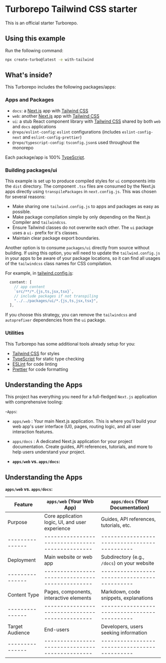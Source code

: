 # Turborepo Tailwind CSS starter

This is an official starter Turborepo.

## Using this example

Run the following command:

```sh
npx create-turbo@latest -e with-tailwind
```

## What's inside?

This Turborepo includes the following packages/apps:

### Apps and Packages

- `docs`: a [Next.js](https://nextjs.org/) app with [Tailwind CSS](https://tailwindcss.com/)
- `web`: another [Next.js](https://nextjs.org/) app with [Tailwind CSS](https://tailwindcss.com/)
- `ui`: a stub React component library with [Tailwind CSS](https://tailwindcss.com/) shared by both `web` and `docs` applications
- `@repo/eslint-config`: `eslint` configurations (includes `eslint-config-next` and `eslint-config-prettier`)
- `@repo/typescript-config`: `tsconfig.json`s used throughout the monorepo

Each package/app is 100% [TypeScript](https://www.typescriptlang.org/).

### Building packages/ui

This example is set up to produce compiled styles for `ui` components into the `dist` directory. The component `.tsx` files are consumed by the Next.js apps directly using `transpilePackages` in `next.config.js`. This was chosen for several reasons:

- Make sharing one `tailwind.config.js` to apps and packages as easy as possible.
- Make package compilation simple by only depending on the Next.js Compiler and `tailwindcss`.
- Ensure Tailwind classes do not overwrite each other. The `ui` package uses a `ui-` prefix for it's classes.
- Maintain clear package export boundaries.

Another option is to consume `packages/ui` directly from source without building. If using this option, you will need to update the `tailwind.config.js` in your apps to be aware of your package locations, so it can find all usages of the `tailwindcss` class names for CSS compilation.

For example, in [tailwind.config.js](packages/tailwind-config/tailwind.config.js):

```js
  content: [
    // app content
    `src/**/*.{js,ts,jsx,tsx}`,
    // include packages if not transpiling
    "../../packages/ui/*.{js,ts,jsx,tsx}",
  ],
```

If you choose this strategy, you can remove the `tailwindcss` and `autoprefixer` dependencies from the `ui` package.

### Utilities

This Turborepo has some additional tools already setup for you:

- [Tailwind CSS](https://tailwindcss.com/) for styles
- [TypeScript](https://www.typescriptlang.org/) for static type checking
- [ESLint](https://eslint.org/) for code linting
- [Prettier](https://prettier.io) for code formatting

## Understanding the Apps

This project has everything you need for a full-fledged `Next.js` application with comprehensive tooling:

-`Apps`:

- `apps/web` : Your main Next.js application. This is where you'll build your web app's user interface (UI), pages, routing logic, and all user interaction features.

- `apps/docs` : A dedicated Next.js application for your project documentation. Create guides, API references, tutorials, and more to help users understand your project.

* **`apps/web` vs. `apps/docs`:**

## Understanding the Apps

**`apps/web` vs. `apps/docs`:**

| Feature         | `apps/web` (Your Web App)                       | `apps/docs` (Your Documentation)             |
| --------------- | ----------------------------------------------- | -------------------------------------------- |
| Purpose         | Core application logic, UI, and user experience | Guides, API references, tutorials, etc.      |
| --------------- | ----------------------------------------------- | -------------------------------------------- |
| Deployment      | Main website or web app                         | Subdirectory (e.g., `/docs`) on your website |
| --------------- | ----------------------------------------------- | -------------------------------------------- |
| Content Type    | Pages, components, interactive elements         | Markdown, code snippets, explanations        |
| --------------- | ----------------------------------------------- | -------------------------------------------- |
| Target Audience | End-users                                       | Developers, users seeking information        |
| --------------- | ----------------------------------------------- | -------------------------------------------- |
